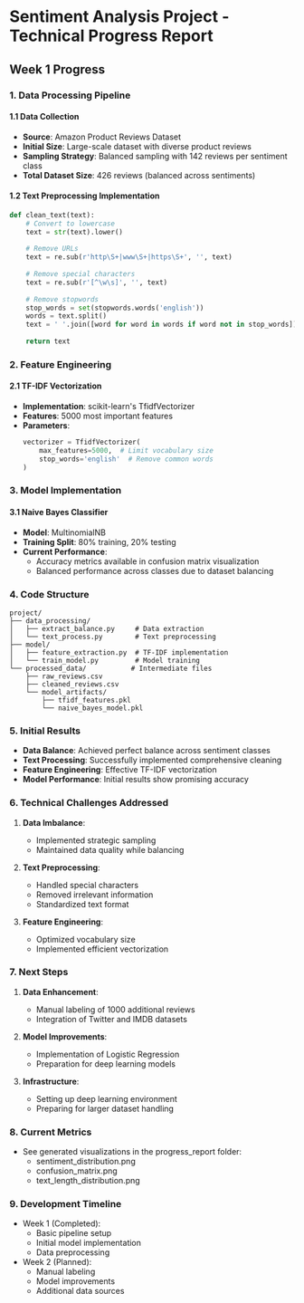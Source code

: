 # Sentiment Analysis Project - Technical Progress Report
## Week 1 Progress

### 1. Data Processing Pipeline
#### 1.1 Data Collection
- **Source**: Amazon Product Reviews Dataset
- **Initial Size**: Large-scale dataset with diverse product reviews
- **Sampling Strategy**: Balanced sampling with 142 reviews per sentiment class
- **Total Dataset Size**: 426 reviews (balanced across sentiments)

#### 1.2 Text Preprocessing Implementation
```python
def clean_text(text):
    # Convert to lowercase
    text = str(text).lower()
    
    # Remove URLs
    text = re.sub(r'http\S+|www\S+|https\S+', '', text)
    
    # Remove special characters
    text = re.sub(r'[^\w\s]', '', text)
    
    # Remove stopwords
    stop_words = set(stopwords.words('english'))
    words = text.split()
    text = ' '.join([word for word in words if word not in stop_words])
    
    return text
```

### 2. Feature Engineering
#### 2.1 TF-IDF Vectorization
- **Implementation**: scikit-learn's TfidfVectorizer
- **Features**: 5000 most important features
- **Parameters**:
  ```python
  vectorizer = TfidfVectorizer(
      max_features=5000,  # Limit vocabulary size
      stop_words='english'  # Remove common words
  )
  ```

### 3. Model Implementation
#### 3.1 Naive Bayes Classifier
- **Model**: MultinomialNB
- **Training Split**: 80% training, 20% testing
- **Current Performance**:
  - Accuracy metrics available in confusion matrix visualization
  - Balanced performance across classes due to dataset balancing

### 4. Code Structure
```
project/
├── data_processing/
│   ├── extract_balance.py     # Data extraction
│   └── text_process.py        # Text preprocessing
├── model/
│   ├── feature_extraction.py  # TF-IDF implementation
│   └── train_model.py         # Model training
└── processed_data/           # Intermediate files
    ├── raw_reviews.csv
    ├── cleaned_reviews.csv
    └── model_artifacts/
        ├── tfidf_features.pkl
        └── naive_bayes_model.pkl
```

### 5. Initial Results
- **Data Balance**: Achieved perfect balance across sentiment classes
- **Text Processing**: Successfully implemented comprehensive cleaning
- **Feature Engineering**: Effective TF-IDF vectorization
- **Model Performance**: Initial results show promising accuracy

### 6. Technical Challenges Addressed
1. **Data Imbalance**:
   - Implemented strategic sampling
   - Maintained data quality while balancing

2. **Text Preprocessing**:
   - Handled special characters
   - Removed irrelevant information
   - Standardized text format

3. **Feature Engineering**:
   - Optimized vocabulary size
   - Implemented efficient vectorization

### 7. Next Steps
1. **Data Enhancement**:
   - Manual labeling of 1000 additional reviews
   - Integration of Twitter and IMDB datasets

2. **Model Improvements**:
   - Implementation of Logistic Regression
   - Preparation for deep learning models

3. **Infrastructure**:
   - Setting up deep learning environment
   - Preparing for larger dataset handling

### 8. Current Metrics
- See generated visualizations in the progress_report folder:
  - sentiment_distribution.png
  - confusion_matrix.png
  - text_length_distribution.png

### 9. Development Timeline
- Week 1 (Completed):
  - Basic pipeline setup
  - Initial model implementation
  - Data preprocessing
- Week 2 (Planned):
  - Manual labeling
  - Model improvements
  - Additional data sources 